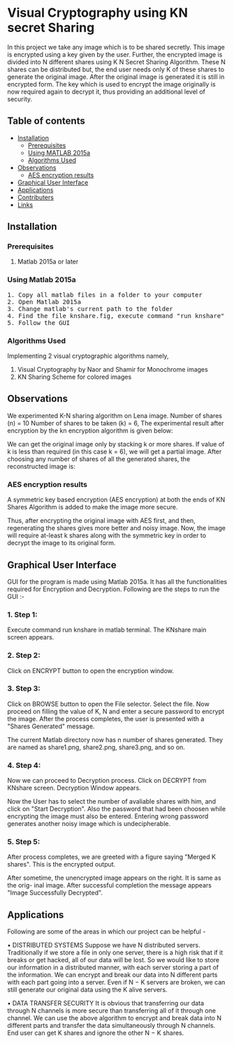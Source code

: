 # Visual Cryptography using KN secret Sharing

In this project we take any image which is to be shared secretly. This image is encrypted using a key given by the user. Further, the encrypted image is divided into N different shares using K N Secret Sharing Algorithm. These N shares can be distributed but, the end user needs only K of these shares to generate the original image. After the original image is generated it is still in encrypted form. The key which is used to encrypt the image originally is now required again to decrypt it, thus providing an additional level of security.




## Table of contents

- [Installation](#installation)
    - [Prerequisites](#prerequisites)
    - [Using MATLAB 2015a](#using-matlab-2015a)
    - [Algorithms Used](#algo)
- [Observations](#observe)
    - [AES encryption results](#aes)
- [Graphical User Interface](#gui)  
- [Applications](#applications)  
- [Contributers](#contributers)
- [Links](#links)



## Installation <a name='installation'></a>

### Prerequisites <a name='prerequisites'></a>

1. Matlab 2015a or later

### Using Matlab 2015a <a name='using-matlab-2015a'></a>
<pre>
1. Copy all matlab files in a folder to your computer
2. Open Matlab 2015a
3. Change matlab's current path to the folder  
4. Find the file knshare.fig, execute command "run knshare" in Matlab's console  
5. Follow the GUI
</pre>

### Algorithms Used <a name='algo'></a>

Implementing 2 visual cryptographic algorithms namely,
1. Visual Cryptography by Naor and Shamir for Monochrome images
2. KN Sharing Scheme for colored images




## Observations <a name='observe'></a>

We experimented K-N sharing algorithm on Lena image.
Number of shares (n) = 10
Number of shares to be taken (k) = 6,
The experimental result after encryption by the kn encryption algorithm is given below:


We can get the original image only by stacking k or more shares. If value of k is less than
required (in this case k = 6), we will get a partial image. After choosing any number of
shares of all the generated shares, the reconstructed image is:


### AES encryption results <a name='aes'></a>
A symmetric key based encryption (AES encryption) at both the ends of KN Shares
Algorithm is added to make the image more secure.


Thus, after encrypting the original image with AES first, and then, regenerating the
shares gives more better and noisy image. Now, the image will require at-least k shares
along with the symmetric key in order to decrypt the image to its original form.




## Graphical User Interface <a name='gui'></a>
GUI for the program is made using Matlab 2015a. It has all the functionalities required
for Encryption and Decryption. Following are the steps to run the GUI :-

### 1. Step 1:
Execute command run knshare in matlab terminal. The KNshare main screen
appears.


### 2. Step 2:

Click on ENCRYPT button to open the encryption window.


### 3. Step 3:

Click on BROWSE button to open the File selector. Select the file.
Now proceed on filling the value of K, N and enter a secure password to encrypt the
image. After the process completes, the user is presented with a "Shares Generated"
message.

The current Matlab directory now has n number of shares generated. They are
named as share1.png, share2.png, share3.png, and so on.

### 4. Step 4:

Now we can proceed to Decryption process. Click on DECRYPT from KNshare
screen. Decryption Window appears.

Now the User has to select the number of avaliable shares with him, and click on
"Start Decryption". Also the password that had been choosen while encrypting the
image must also be entered. Entering wrong password generates another noisy
image which is undecipherable.

### 5. Step 5:

After process completes, we are greeted with a figure saying "Merged K shares".
This is the encrypted output.

After sometime, the unencrypted image appears on the right. It is same as the orig-
inal image. After successful completion the message appears "Image Successfully
Decrypted".




## Applications <a name='applications'></a>
Following are some of the areas in which our project can be helpful -

• DISTRIBUTED SYSTEMS
Suppose we have N distributed servers. Traditionally if we store a file in only one
server, there is a high risk that if it breaks or get hacked, all of our data will be
lost. So we would like to store our information in a distributed manner, with each
server storing a part of the information. We can encrypt and break our data into N
different parts with each part going into a server. Even if N − K servers are broken,
we can still generate our original data using the K alive servers.

• DATA TRANSFER SECURITY
It is obvious that transferring our data through N channels is more secure than
transferring all of it through one channel. We can use the above algorithm to
encrypt and break data into N different parts and transfer the data simultaneously
through N channels. End user can get K shares and ignore the other N − K shares.



